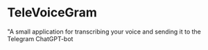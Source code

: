 # TeleVoiceGram
"A small application for transcribing your voice and sending it to the Telegram ChatGPT-bot
